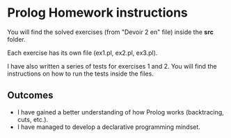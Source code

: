 # Prolog Homework instructions

You will find the solved exercises (from "Devoir 2 en" file) inside the **src** folder.

Each exercise has its own file (ex1.pl, ex2.pl, ex3.pl).

I have also written a series of tests for exercises 1 and 2. You will find the instructions on how to run the tests inside the files.

## Outcomes

- I have gained a better understanding of how Prolog works (backtracing, cuts, etc.).
- I have managed to develop a declarative programming mindset.
